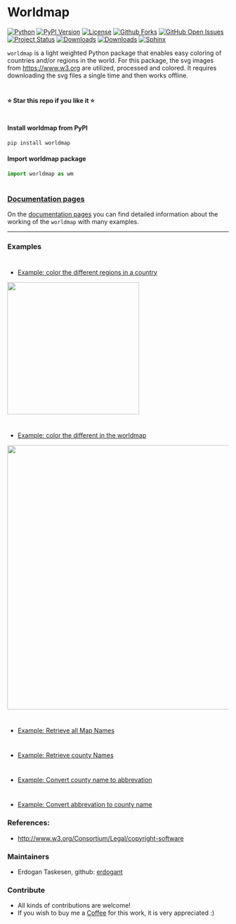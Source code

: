 # Worldmap

[![Python](https://img.shields.io/pypi/pyversions/worldmap)](https://img.shields.io/pypi/pyversions/worldmap)
[![PyPI Version](https://img.shields.io/pypi/v/worldmap)](https://pypi.org/project/worldmap/)
[![License](https://img.shields.io/badge/license-MIT-green.svg)](https://github.com/erdogant/googletrends/blob/master/LICENSE)
[![Github Forks](https://img.shields.io/github/forks/erdogant/worldmap.svg)](https://github.com/erdogant/worldmap/network)
[![GitHub Open Issues](https://img.shields.io/github/issues/erdogant/worldmap.svg)](https://github.com/erdogant/worldmap/issues)
[![Project Status](http://www.repostatus.org/badges/latest/active.svg)](http://www.repostatus.org/#active)
[![Downloads](https://pepy.tech/badge/worldmap/month)](https://pepy.tech/project/worldmap/month)
[![Downloads](https://pepy.tech/badge/worldmap)](https://pepy.tech/project/worldmap)
[![Sphinx](https://img.shields.io/badge/Sphinx-Docs-Green)](https://erdogant.github.io/worldmap/)
<!---[![BuyMeCoffee](https://img.shields.io/badge/buymea-coffee-yellow.svg)](https://www.buymeacoffee.com/erdogant)-->
<!---[![Coffee](https://img.shields.io/badge/coffee-black-grey.svg)](https://erdogant.github.io/donate/?currency=USD&amount=5)-->

``worldmap`` is a light weighted Python package that enables easy coloring of countries and/or regions in the world.
For this package, the svg images from https://www.w3.org are utilized, processed and colored.
It requires downloading the svg files a single time and then works offline.

# 
**⭐️ Star this repo if you like it ⭐️**
#

#### Install worldmap from PyPI

```bash
pip install worldmap
```

#### Import worldmap package

```python
import worldmap as wm
```
# 


### [Documentation pages](https://erdogant.github.io/worldmap/)

On the [documentation pages](https://erdogant.github.io/worldmap/) you can find detailed information about the working of the ``worldmap`` with many examples. 

<hr> 

### Examples

# 

* [Example: color the different regions in a country](https://erdogant.github.io/worldmap/pages/html/Examples.html)

<p align="left">
  <a href="https://erdogant.github.io/worldmap/pages/html/Examples.html">
  <img src="https://github.com/erdogant/worldmap/blob/master/docs/figs/figure_netherlands.png" width="300" />
  </a>
</p>


# 

* [Example: color the different in the worldmap](https://erdogant.github.io/worldmap/pages/html/Examples.html#coloring-of-country-in-worldmap)

<p align="left">
  <a href="https://erdogant.github.io/worldmap/pages/html/Examples.html#coloring-of-country-in-worldmap">
  <img src="https://github.com/erdogant/worldmap/blob/master/docs/figs/fig_world.png" width="600" />
  </a>
</p>


# 
* [Example: Retrieve all Map Names](https://erdogant.github.io/worldmap/pages/html/Examples.html#retrieve-all-map-names)
# 
* [Example: Retrieve county Names](https://erdogant.github.io/worldmap/pages/html/Examples.html#retrieve-county-names)
# 
* [Example: Convert county name to abbrevation](https://erdogant.github.io/worldmap/pages/html/Examples.html#convert-country-to-abbrevation)
# 
* [Example: Convert abbrevation to county name](https://erdogant.github.io/worldmap/pages/html/Examples.html#convert-abbrevations-to-county-names)


### References:
* http://www.w3.org/Consortium/Legal/copyright-software

### Maintainers
* Erdogan Taskesen, github: [erdogant](https://github.com/erdogant)

### Contribute
* All kinds of contributions are welcome!
* If you wish to buy me a <a href="https://www.buymeacoffee.com/erdogant">Coffee</a> for this work, it is very appreciated :)


